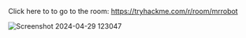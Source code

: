 
Click here to to go to the room: https://tryhackme.com/r/room/mrrobot

![Screenshot 2024-04-29 123047](https://github.com/vdh1612/try_hack_me_ctf/assets/125654739/9e7f1479-c9c9-4793-b378-e6db1e6efadc)






